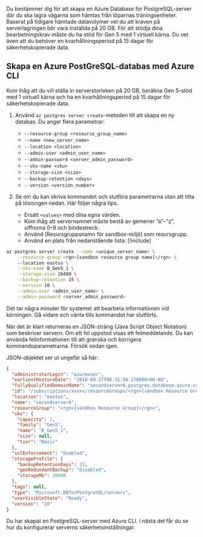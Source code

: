 Du bestämmer dig för att skapa en Azure Database for PostgreSQL-server där du ska lagra vägarna som hämtas från löparnas träningsenheter. Baserat på tidigare hämtade datavolymer vet du att kraven på serverlagringen bör vara inställda på 20 GB. För att stödja dina bearbetningskrav måste du ha stöd för Gen 5 med 1 virtuell kärna. Du vet även att du behöver en kvarhållningsperiod på 15 dagar för säkerhetskopierade data.

## <a name="create-an-azure-postgresql-database-with-the-azure-cli"></a>Skapa en Azure PostGreSQL-databas med Azure CLI

Kom ihåg att du vill ställa in serverstorleken på 20 GB, beräkna Gen 5-stöd med 1 virtuell kärna och ha en kvarhållningsperiod på 15 dagar för säkerhetskopierade data.

1. Använd `az postgres server create`-metoden till att skapa en ny databas. Du anger flera parametrar:
    - `--resource-group <resource_group_name>`
    - `--name <new_server_name>`
    - `--location <location>`
    - `--admin-user <admin_user_name>`
    - `--admin-password <server_admin_password>`
    - `--sku-name <sku>`
    - `--storage-size <size>`
    - `--backup-retention <days>`
    - `--version <version_number>`
    
2. Se om du kan skriva kommandot och slutföra parametrarna utan att titta på lösningen nedan. Här följer några tips.
    - Ersätt `<values>` med dina egna värden. 
    - Kom ihåg att servernamnet måste bestå av gemener ”a”–”z”, siffrorna 0–9 och bindestreck.
    - Använd <rgn>[Resursgruppsnamn för sandbox-miljö]</rgn> som resursgrupp.
    - Använd en plats från nedanstående lista:   [!include[](../../../includes/azure-sandbox-regions-note.md)]
    
```bash
az postgres server create --name <unique_server_name> \
    --resource-group <rgn>[sandbox resource group name]</rgn> \ 
    --location eastus \
    --sku-name B_Gen5_1 \
    --storage-size 20480 \
    --backup-retention 15 \
    --version 10 \
    --admin-user <admin_user_name> \
    --admin-password <server_admin_password>
```

Det tar några minuter för systemet att bearbeta informationen vid körningen. Gå vidare och vänta tills kommandot har slutförts.

När det är klart returneras en JSON-sträng (Java Script Object Notation) som beskriver servern. Om ett fel uppstod visas ett felmeddelande. Du kan använda felinformationen till att granska och korrigera kommandoparametrarna. Försök sedan igen.

JSON-objektet ser ut ungefär så här:

```json
{
  "administratorLogin": "azureuser",
  "earliestRestoreDate": "2018-09-17T00:35:50.170000+00:00",
  "fullyQualifiedDomainName": "secondserver8.postgres.database.azure.com",
  "id": "/subscriptions/xxxxx/resourceGroups/<rgn>[sandbox Resource Group]</rgn>/providers/Microsoft.DBforPostgreSQL/servers/secondserver8",
  "location": "eastus",
  "name": "secondserver8",
  "resourceGroup": "<rgn>[sandbox Resource Group]</rgn>",
  "sku": {
    "capacity": 1,
    "family": "Gen5",
    "name": "B_Gen5_1",
    "size": null,
    "tier": "Basic"
  },
  "sslEnforcement": "Enabled",
  "storageProfile": {
    "backupRetentionDays": 15,
    "geoRedundantBackup": "Disabled",
    "storageMb": 20480
  },
  "tags": null,
  "type": "Microsoft.DBforPostgreSQL/servers",
  "userVisibleState": "Ready",
  "version": "10"
}
```

Du har skapat en PostgreSQL-server med Azure CLI. I nästa del får du se hur du konfigurerar serverns säkerhetsinställningar.

